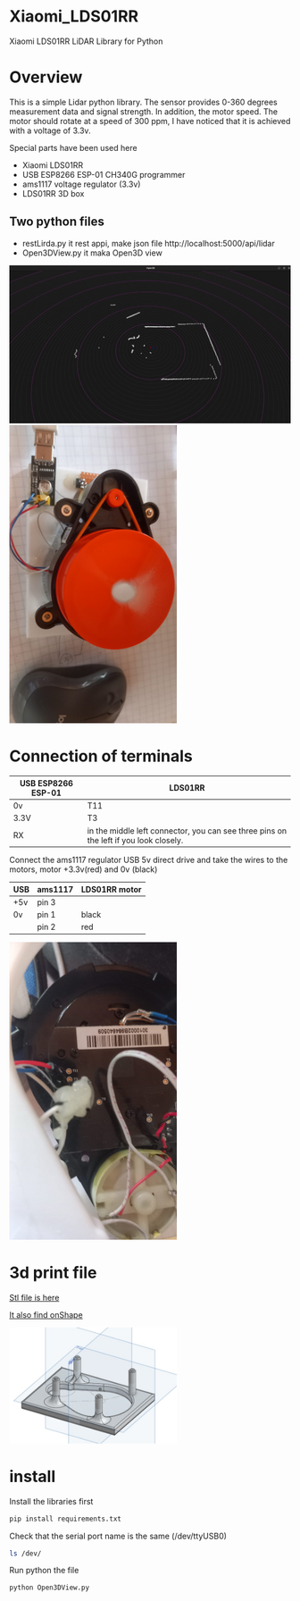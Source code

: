 
# Xiaomi_LDS01RR
Xiaomi LDS01RR LiDAR Library for Python

# Overview
This is a simple Lidar python library. The sensor provides 0-360 degrees measurement data and signal strength. In addition, the motor speed. The motor should rotate at a speed of 300 ppm, I have noticed that it is achieved with a voltage of 3.3v.

Special parts have been used here
 - Xiaomi LDS01RR
 - USB ESP8266 ESP-01 CH340G programmer
 - ams1117 voltage regulator (3.3v) 
 - LDS01RR 3D box

## Two python files
  - restLirda.py it rest appi, make json file http://localhost:5000/api/lidar
  - Open3DView.py it maka Open3D view

<img src="image/9a867f34-2464-4919-b24e-d5d38ede6a18.jpg" alt="Open3D" width="900"/>
   
<img src="image/7052813d-c442-479a-aae5-e17e93e5bc7a.jpg" alt="LDS01RR" width="300"/>

# Connection of terminals

| USB ESP8266 ESP-01 | LDS01RR |
|--------------------|----|
| 0v | T11 |
| 3.3V | T3 | 
| RX | in the middle left connector, you can see three pins on the left if you look closely. |

Connect the ams1117 regulator USB 5v direct drive and take the wires to the motors, motor +3.3v(red) and 0v (black)

|USB | ams1117 | LDS01RR motor |
|----|---------|-------|
| +5v | pin 3 |  |
| 0v | pin 1 | black |
| | pin 2 | red |

<img src="image/07bdcde2-94d1-4182-84c7-9d42f327a241.jpg" alt="connection of terminals" width="300"/>


# 3d print file
[Stl file is here](3D%20printing%20files/Xiaomi%20Roborock%20Mi%20LDS02RR%20box.stl)

[It also find onShape](https://cad.onshape.com/documents/4dda02d38023ff990d877a00/w/ec7324818f246c720c5485a1/e/a38577bb8d45809ca89e4faa?renderMode=0&uiState=6866347f289a8956c2d673b2)

<img src="image/20a0a2c9-e023-4ab4-a8a5-01595b07f9af.jpg" alt="3d print files" width="300"/>

# install


Install the libraries first

``` bash
pip install requirements.txt
```
Check that the serial port name is the same (/dev/ttyUSB0)

``` bash
ls /dev/
```
Run python the file

``` bash
python Open3DView.py
```





